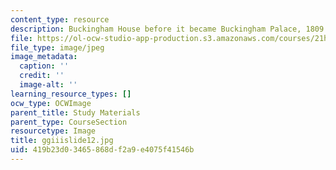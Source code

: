 ```yaml
---
content_type: resource
description: Buckingham House before it became Buckingham Palace, 1809.
file: https://ol-ocw-studio-app-production.s3.amazonaws.com/courses/21h-342-the-royal-family-fall-2003/419b23d03465868df2a9e4075f41546b_ggiiislide12.jpg
file_type: image/jpeg
image_metadata:
  caption: ''
  credit: ''
  image-alt: ''
learning_resource_types: []
ocw_type: OCWImage
parent_title: Study Materials
parent_type: CourseSection
resourcetype: Image
title: ggiiislide12.jpg
uid: 419b23d0-3465-868d-f2a9-e4075f41546b
---
```

